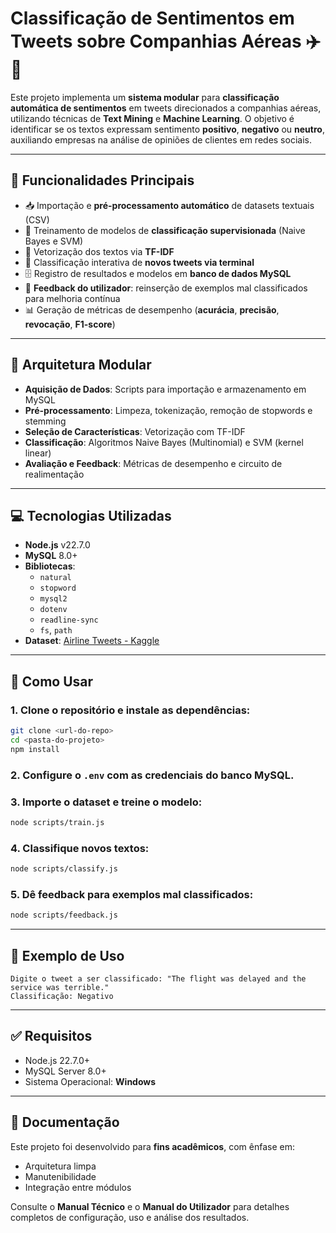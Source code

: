 # Classificação de Sentimentos em Tweets sobre Companhias Aéreas ✈️💬

Este projeto implementa um **sistema modular** para **classificação automática de sentimentos** em tweets direcionados a companhias aéreas, utilizando técnicas de **Text Mining** e **Machine Learning**. O objetivo é identificar se os textos expressam sentimento **positivo**, **negativo** ou **neutro**, auxiliando empresas na análise de opiniões de clientes em redes sociais.

---

## 🔧 Funcionalidades Principais

- 📥 Importação e **pré-processamento automático** de datasets textuais (CSV)
- 🤖 Treinamento de modelos de **classificação supervisionada** (Naive Bayes e SVM)
- 🧠 Vetorização dos textos via **TF-IDF**
- 🧾 Classificação interativa de **novos tweets via terminal**
- 🗄️ Registro de resultados e modelos em **banco de dados MySQL**
- 🔁 **Feedback do utilizador**: reinserção de exemplos mal classificados para melhoria contínua
- 📊 Geração de métricas de desempenho (**acurácia**, **precisão**, **revocação**, **F1-score**)

---

## 🧱 Arquitetura Modular

- **Aquisição de Dados**: Scripts para importação e armazenamento em MySQL
- **Pré-processamento**: Limpeza, tokenização, remoção de stopwords e stemming
- **Seleção de Características**: Vetorização com TF-IDF
- **Classificação**: Algoritmos Naive Bayes (Multinomial) e SVM (kernel linear)
- **Avaliação e Feedback**: Métricas de desempenho e circuito de realimentação

---

## 💻 Tecnologias Utilizadas

- **Node.js** v22.7.0  
- **MySQL** 8.0+  
- **Bibliotecas**:  
  - `natural`  
  - `stopword`  
  - `mysql2`  
  - `dotenv`  
  - `readline-sync`  
  - `fs`, `path`  
- **Dataset**: [Airline Tweets - Kaggle](https://www.kaggle.com/datasets/crowdflower/twitter-airline-sentiment)

---

## 🚀 Como Usar

### 1. Clone o repositório e instale as dependências:

```bash
git clone <url-do-repo>
cd <pasta-do-projeto>
npm install
```

### 2. Configure o `.env` com as credenciais do banco MySQL.

### 3. Importe o dataset e treine o modelo:

```bash
node scripts/train.js
```

### 4. Classifique novos textos:

```bash
node scripts/classify.js
```

### 5. Dê feedback para exemplos mal classificados:

```bash
node scripts/feedback.js
```

---

## 💬 Exemplo de Uso

```text
Digite o tweet a ser classificado: "The flight was delayed and the service was terrible."
Classificação: Negativo
```

---

## ✅ Requisitos

- Node.js 22.7.0+
- MySQL Server 8.0+
- Sistema Operacional: **Windows**

---

## 📘 Documentação

Este projeto foi desenvolvido para **fins acadêmicos**, com ênfase em:

- Arquitetura limpa
- Manutenibilidade
- Integração entre módulos

Consulte o **Manual Técnico** e o **Manual do Utilizador** para detalhes completos de configuração, uso e análise dos resultados.
